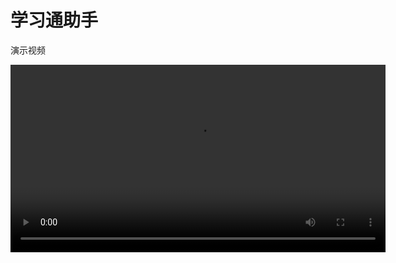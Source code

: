 # 学习通助手
演示视频
<p align="center">
  <video src="https://github.com/user-attachments/assets/025041bb-3c53-4fb1-82e7-ea26e8056b0a" controls width="600"></video>
</p>





